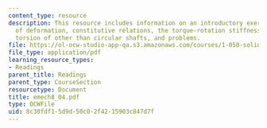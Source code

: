 ```yaml
---
content_type: resource
description: This resource includes information on an introductory exercise, compatibility
  of deformation, constitutive relations, the torque-rotation stiffness equation,
  torsion of other than circular shafts, and problems.
file: https://ol-ocw-studio-app-qa.s3.amazonaws.com/courses/1-050-solid-mechanics-fall-2004/8c30fdf15d9d50c02f4215903c847d7f_emech8_04.pdf
file_type: application/pdf
learning_resource_types:
- Readings
parent_title: Readings
parent_type: CourseSection
resourcetype: Document
title: emech8_04.pdf
type: OCWFile
uid: 8c30fdf1-5d9d-50c0-2f42-15903c847d7f
---
```

